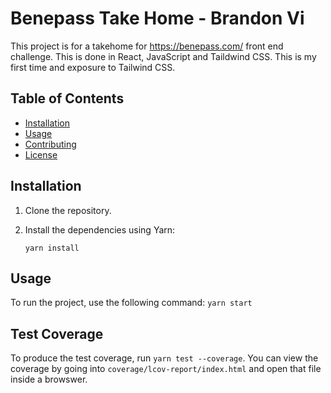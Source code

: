 # Benepass Take Home - Brandon Vi

This project is for a takehome for https://benepass.com/ front end challenge. This is done in React, JavaScript and Taildwind CSS. This is my first time and exposure to Tailwind CSS. 

## Table of Contents

- [Installation](#installation)
- [Usage](#usage)
- [Contributing](#contributing)
- [License](#license)

## Installation

1. Clone the repository.
2. Install the dependencies using Yarn:

    ```
    yarn install
    ```

## Usage

To run the project, use the following command: ```yarn start```

## Test Coverage

To produce the test coverage, run ```yarn test --coverage```. You can view the coverage by going into ```coverage/lcov-report/index.html``` and open that file inside a browswer. 

